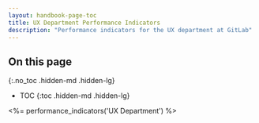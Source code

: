 ```yaml
---
layout: handbook-page-toc
title: UX Department Performance Indicators
description: "Performance indicators for the UX department at GitLab"
---
```


## On this page
{:.no_toc .hidden-md .hidden-lg}

- TOC
{:toc .hidden-md .hidden-lg}

<%= performance_indicators('UX Department') %>
